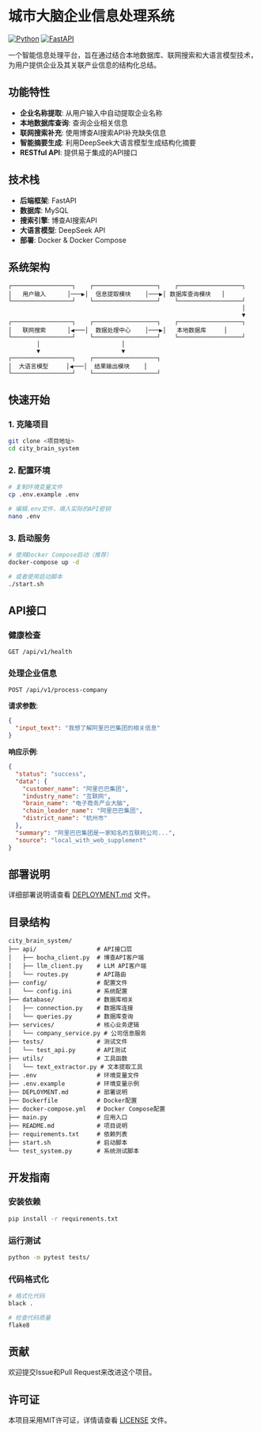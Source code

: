 # 城市大脑企业信息处理系统

[![Python](https://img.shields.io/badge/python-3.11-blue.svg)](https://www.python.org/downloads/)
[![FastAPI](https://img.shields.io/badge/fastapi-0.104.1-green.svg)](https://fastapi.tiangolo.com/)

一个智能信息处理平台，旨在通过结合本地数据库、联网搜索和大语言模型技术，为用户提供企业及其关联产业信息的结构化总结。

## 功能特性

- **企业名称提取**: 从用户输入中自动提取企业名称
- **本地数据库查询**: 查询企业相关信息
- **联网搜索补充**: 使用博查AI搜索API补充缺失信息
- **智能摘要生成**: 利用DeepSeek大语言模型生成结构化摘要
- **RESTful API**: 提供易于集成的API接口

## 技术栈

- **后端框架**: FastAPI
- **数据库**: MySQL
- **搜索引擎**: 博查AI搜索API
- **大语言模型**: DeepSeek API
- **部署**: Docker & Docker Compose

## 系统架构

```
┌─────────────────┐    ┌──────────────────┐    ┌──────────────────┐
│   用户输入      │───▶│  信息提取模块    │───▶│ 数据库查询模块   │
└─────────────────┘    └──────────────────┘    └──────────────────┘
                                                                  │
                                                                  ▼
┌─────────────────┐    ┌──────────────────┐    ┌──────────────────┐
│   联网搜索      │◀───│  数据处理中心    │───▶│   本地数据库     │
└─────────────────┘    └──────────────────┘    └──────────────────┘
        │                       │
        ▼                       ▼
┌─────────────────┐    ┌──────────────────┐
│  大语言模型     │◀───│  结果输出模块    │
└─────────────────┘    └──────────────────┘
```

## 快速开始

### 1. 克隆项目

```bash
git clone <项目地址>
cd city_brain_system
```

### 2. 配置环境

```bash
# 复制环境变量文件
cp .env.example .env

# 编辑.env文件，填入实际的API密钥
nano .env
```

### 3. 启动服务

```bash
# 使用Docker Compose启动（推荐）
docker-compose up -d

# 或者使用启动脚本
./start.sh
```

## API接口

### 健康检查

```
GET /api/v1/health
```

### 处理企业信息

```
POST /api/v1/process-company
```

**请求参数**:
```json
{
  "input_text": "我想了解阿里巴巴集团的相关信息"
}
```

**响应示例**:
```json
{
  "status": "success",
  "data": {
    "customer_name": "阿里巴巴集团",
    "industry_name": "互联网",
    "brain_name": "电子商务产业大脑",
    "chain_leader_name": "阿里巴巴集团",
    "district_name": "杭州市"
  },
  "summary": "阿里巴巴集团是一家知名的互联网公司...",
  "source": "local_with_web_supplement"
}
```

## 部署说明

详细部署说明请查看 [DEPLOYMENT.md](DEPLOYMENT.md) 文件。

## 目录结构

```
city_brain_system/
├── api/                 # API接口层
│   ├── bocha_client.py  # 博查API客户端
│   ├── llm_client.py    # LLM API客户端
│   └── routes.py        # API路由
├── config/              # 配置文件
│   └── config.ini       # 系统配置
├── database/            # 数据库相关
│   ├── connection.py    # 数据库连接
│   └── queries.py       # 数据库查询
├── services/            # 核心业务逻辑
│   └── company_service.py # 公司信息服务
├── tests/               # 测试文件
│   └── test_api.py      # API测试
├── utils/               # 工具函数
│   └── text_extractor.py # 文本提取工具
├── .env                 # 环境变量文件
├── .env.example         # 环境变量示例
├── DEPLOYMENT.md        # 部署说明
├── Dockerfile           # Docker配置
├── docker-compose.yml   # Docker Compose配置
├── main.py              # 应用入口
├── README.md            # 项目说明
├── requirements.txt     # 依赖列表
├── start.sh             # 启动脚本
└── test_system.py       # 系统测试脚本
```

## 开发指南

### 安装依赖

```bash
pip install -r requirements.txt
```

### 运行测试

```bash
python -m pytest tests/
```

### 代码格式化

```bash
# 格式化代码
black .

# 检查代码质量
flake8
```

## 贡献

欢迎提交Issue和Pull Request来改进这个项目。

## 许可证

本项目采用MIT许可证，详情请查看 [LICENSE](LICENSE) 文件。